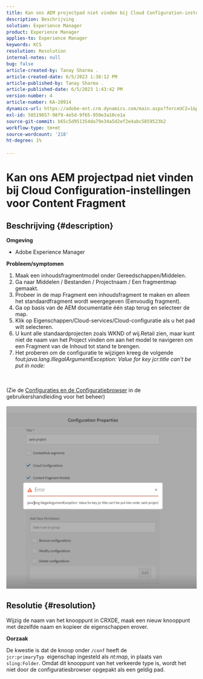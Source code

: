 ```yaml
---
title: Kan ons AEM projectpad niet vinden bij Cloud Configuration-instellingen voor Content Fragment
description: Beschrijving
solution: Experience Manager
product: Experience Manager
applies-to: Experience Manager
keywords: KCS
resolution: Resolution
internal-notes: null
bug: false
article-created-by: Tanay Sharma .
article-created-date: 6/5/2023 1:38:12 PM
article-published-by: Tanay Sharma .
article-published-date: 6/5/2023 1:43:42 PM
version-number: 4
article-number: KA-20914
dynamics-url: https://adobe-ent.crm.dynamics.com/main.aspx?forceUCI=1&pagetype=entityrecord&etn=knowledgearticle&id=01bdb936-a603-ee11-8f6e-6045bd006b4b
exl-id: 58519857-98f9-4e5d-9f65-950e3a10ce1a
source-git-commit: b65c5d951354da79e34a5d2ef2e4abc5859523b2
workflow-type: tm+mt
source-wordcount: '218'
ht-degree: 1%

---
```


# Kan ons AEM projectpad niet vinden bij Cloud Configuration-instellingen voor Content Fragment

## Beschrijving {#description}


<b>Omgeving</b>

- Adobe Experience Manager


<b>Probleem/symptomen</b>

1. Maak een inhoudsfragmentmodel onder Gereedschappen/Middelen.
2. Ga naar Middelen / Bestanden / Projectnaam / Een fragmentmap gemaakt.
3. Probeer in de map Fragment een inhoudsfragment te maken en alleen het standaardfragment wordt weergegeven (Eenvoudig fragment).
4. Ga op basis van de AEM documentatie één stap terug en selecteer de map.
5. Klik op Eigenschappen/Cloud-services/Cloud-configuratie als u het pad wilt selecteren.
6. U kunt alle standaardprojecten zoals WKND of wij.Retail zien, maar kunt niet de naam van het Project vinden om aan het model te navigeren om een Fragment van de Inhoud tot stand te brengen.
7. Het proberen om de configuratie te wijzigen kreeg de volgende fout:*java.lang.IllegalArgumentException: Value for key jcr:title can&#39;t be put in node:*

<br><br>(Zie de [Configuraties en de Configuratiebrowser](https://experienceleague.adobe.com/docs/experience-manager-65/administering/introduction/configurations.html?lang=en) in de gebruikershandleiding voor het beheer)<br><br>![](assets/___05bdb936-a603-ee11-8f6e-6045bd006b4b___.png)<br>

## Resolutie {#resolution}


Wijzig de naam van het knooppunt in CRXDE, maak een nieuw knooppunt met dezelfde naam en kopieer de eigenschappen erover.

<b>Oorzaak</b>

De kwestie is dat de knoop onder `/conf` heeft de `jcr:primaryTyp `eigenschap ingesteld als *nt:map*, in plaats van `sling:Folder`.
Omdat dit knooppunt van het verkeerde type is, wordt het niet door de configuratiesbrowser opgepakt als een geldig pad.
